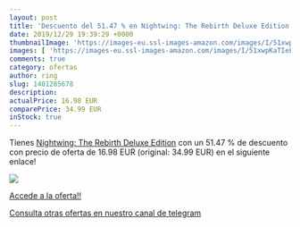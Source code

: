 ```yaml
---
layout: post
title: 'Descuento del 51.47 % en Nightwing: The Rebirth Deluxe Edition'
date: 2019/12/29 19:39:29 +0000
thumbnailImage: 'https://images-eu.ssl-images-amazon.com/images/I/51xwpKaTIeL._SL200_.jpg'
images: [ 'https://images-eu.ssl-images-amazon.com/images/I/51xwpKaTIeL._SL200_.jpg' ]
comments: true
category: ofertas
author: ring
slug: 1401285678
description:
actualPrice: 16.98 EUR
comparePrice: 34.99 EUR
inStock: true
---
```


Tienes [Nightwing: The Rebirth Deluxe Edition](https://www.amazon.com/dp/1401285678/?tag=redken08-20) con un 51.47 % de descuento con precio de oferta de 16.98 EUR (original: 34.99 EUR) en el siguiente enlace!

[![](https://images-eu.ssl-images-amazon.com/images/I/51xwpKaTIeL._SL200_.jpg)](https://www.amazon.com/dp/1401285678/?tag=redken08-20)

[Accede a la oferta!!](https://www.amazon.com/dp/1401285678/?tag=redken08-20)

[Consulta otras ofertas en nuestro canal de telegram](https://t.me/s/ofertas25)
